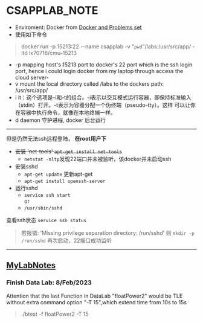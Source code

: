 # CSAPPLAB_NOTE

- Enviroment: Docker from [Docker and Problems set](https://github.com/Maecenas/ICS-15213-CSAPP3e-CMU)
- 使用如下命令
> docker run -p 15213:22 --name csapplab -v "`pwd`"/labs:/usr/src/app/ -itd lx70716/cmu-15213
- -p mapping host's 15213 port to docker's 22 port which is the ssh login port, hence i could login docker from my laptop through access the cloud server-
- v mount the local directory called /labs to the dockers path: /usr/src/app/
- i it：这个选项是-i和-t的组合。-i表示以交互模式运行容器，即保持标准输入（stdin）打开。-t表示为容器分配一个伪终端（pseudo-tty）。这样
可以让你在容器中执行命令，就像在本地终端一样。
- d  daemon 守护进程, docker 后台运行
--------
但是仍然无法ssh远程登陆，
**在root用户下**
- ~~安装 'net-tools' `apt-get install net-tools`~~
  - `netstat -nltp`发现22端口并未被监听，该docker并未启动ssh
- 安装sshd
  - `apt-get update` 更新apt-get 
  - `apt-get install openssh-server`
- 运行sshd
  - `service ssh start`
  <br>or
  - `/usr/sbin/sshd`

查看ssh状态
`service ssh status`

> 若报错:
> 'Missing privilege separation directory: /run/sshd'
> 则
> `mkdir -p /run/sshd`
> 再次启动，22端口成功监听
---------
## [MyLabNotes](./csapp_lab.md)

### Finish Data Lab: 8/Feb/2023

Attention that the last Function in DataLab "floatPower2" would be TLE without extra command option "-T 15",which extend time from 10s to 15s

> ./btest -f floatPower2 -T 15
